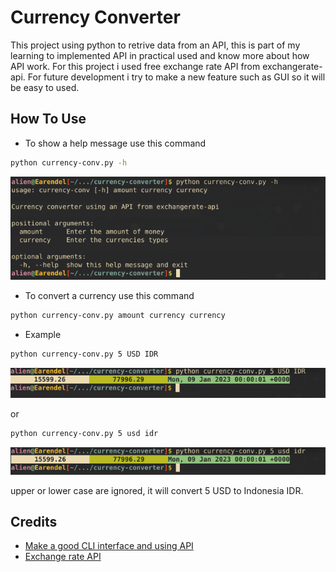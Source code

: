 # Currency Converter

This project using python to retrive data from an API, this is part of my
learning to implemented API in practical used and know more about how API work.
For this project i used free exchange rate API from
exchangerate-api. For future development i try to make
a new feature such as GUI so it will be easy to used.

## How To Use

- To show a help message use this command

```sh
python currency-conv.py -h
```

![image of currency converter help message](https://github.com/Lmanangka/currency-converter/blob/main/img/currency-conv_help_message.png?raw=true)

- To convert a currency use this command

```sh
python currency-conv.py amount currency currency
```

- Example

```sh
python currency-conv.py 5 USD IDR
```

![image of currency converter uppercase](https://github.com/Lmanangka/currency-converter/blob/main/img/currency-conv_uppercase.png?raw=true)

or

```sh
python currency-conv.py 5 usd idr
```

![image of currency converter lowercase](https://github.com/Lmanangka/currency-converter/blob/main/img/currency-conv_lowercase.png?raw=true)

upper or lower case are ignored, it will convert 5 USD to Indonesia IDR.

## Credits

- [Make a good CLI interface and using API](https://realpython.com/build-a-python-weather-app-cli/)
- [Exchange rate API](https://www.exchangerate-api.com/)
